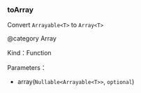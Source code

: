 
### toArray


Convert `Arrayable<T>` to `Array<T>`

@category Array


Kind：Function


Parameters：

- array(`Nullable<Arrayable<T>>`, `optional`) 

